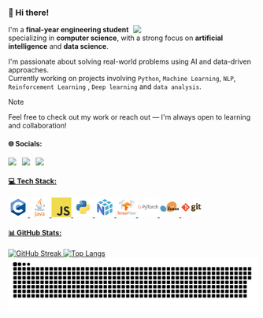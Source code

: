 ### 👋 Hi there!
<img align="right" src="https://media2.giphy.com/media/v1.Y2lkPTc5MGI3NjExczFnNnF0amV5cTl6amZldzl3dHZmMTA1MWx1cmU1Ym44NHNjNnVmZCZlcD12MV9pbnRlcm5hbF9naWZfYnlfaWQmY3Q9Zw/R03zWv5p1oNSQd91EP/giphy.gif" width="250" style="padding:"/>

I'm a **final-year engineering student** specializing in **computer science**, with a strong focus on **artificial intelligence** and **data science**.

I'm passionate about solving real-world problems using AI and data-driven approaches.  
Currently working on projects involving `Python`, `Machine Learning`, `NLP`, `Reinforcement Learning` , `Deep learning` and `data analysis`.


> [!NOTE]
>  Feel free to check out my work or reach out — I'm always open to learning and collaboration!


#### 🌐 Socials:
[<img src="https://img.icons8.com/color/48/000000/linkedin.png" width="4%"/>](https://www.linkedin.com/in/marcloiccedric/)  &nbsp; [<img src="https://img.icons8.com/fluent/48/000000/instagram-new.png" width="4%"/>](https://instagram.com/lategardener)  &nbsp; <a href="mailto:djolemarc@cy-tech.fr"> <img src="https://img.icons8.com/fluent/48/000000/gmail.png" width="4%"/>



#### 💻 Tech Stack:
<p align="left">
  <code><img src="https://github.com/github/explore/raw/main/topics/c/c.png" width="40" height="40" alt="C" /></code>
  <code><img src="https://github.com/github/explore/raw/main/topics/java/java.png" width="40" height="40" alt="Java" /></code>
  <code><img src="https://github.com/github/explore/raw/main/topics/javascript/javascript.png" width="40" height="40" alt="JavaScript" /></code>
  <code><img src="https://github.com/github/explore/raw/main/topics/python/python.png" width="40" height="40" alt="Python" /></code>
  <code><img src="https://github.com/github/explore/raw/main/topics/numpy/numpy.png" width="40" height="40" alt="NumPy" /></code>
  <code><img src="https://github.com/github/explore/raw/main/topics/tensorflow/tensorflow.png" width="40" height="40" alt="TensorFlow" /></code>
  <code><img src="https://github.com/github/explore/raw/main/topics/pytorch/pytorch.png" width="40" height="40" alt="PyTorch" /></code>
  <code><img src="https://github.com/github/explore/raw/main/topics/scikit-learn/scikit-learn.png" width="40" height="40" alt="Scikit-learn" /></code>
  <code><img src="https://github.com/github/explore/raw/main/topics/git/git.png" width="40" height="40" alt="Git" /></code>
</p>




#### 📊 GitHub Stats:
<div align="left">
  <img src="https://nirzak-streak-stats.vercel.app/?user=lategardener&theme=white&hide_border=true" alt="GitHub Streak" style="height:180px;" />
  <img src="https://github-readme-stats.vercel.app/api/top-langs/?username=lategardener&theme=white&hide_border=true&include_all_commits=true&count_private=false&layout=compact" alt="Top Langs" style="height:180px;" />
</div>

<div align="left">
  <img src="https://github.com/lategardener/snk/blob/output-svg-only/github-contribution-grid-snake-dark.svg" alt="Snake animation" />
</div>
